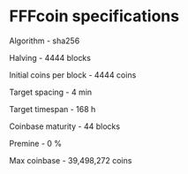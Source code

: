 # FFFcoin specifications
Algorithm	-	sha256

Halving	-	4444 blocks

Initial coins per block	-	4444 coins

Target spacing	-	4 min

Target timespan	-	168 h

Coinbase maturity	-	44 blocks

Premine	-	0 %

Max coinbase	-	39,498,272 coins

